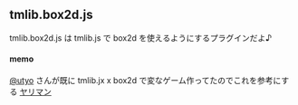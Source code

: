 ## tmlib.box2d.js

tmlib.box2d.js は tmlib.js で box2d を使えるようにするプラグインだよ♪


#### memo

[@utyo](http://twitter.com/utyo) さんが既に tmlib.jx x box2d で変なゲーム作ってたのでこれを参考にする
[ヤリマン](http://cachacachacom.appspot.com/YARIMAN/index.html)
